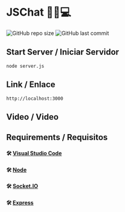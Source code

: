 # JSChat ✍🏻💻

![GitHub repo size](https://img.shields.io/github/repo-size/dfleper/JSChat?logo=github)
![GitHub last commit](https://img.shields.io/github/last-commit/dfleper/JSChat?color=blue&label=last-commit&logo=github&logoColor=white)

## Start Server / Iniciar Servidor
```
node server.js
```
## Link / Enlace
```
http://localhost:3000
```
## Video / Video

## Requirements / Requisitos
#### 🛠 [Visual Studio Code](https://code.visualstudio.com/) 
#### 🛠 [Node](https://nodejs.org/) 
#### 🛠 [Socket.IO](https://socket.io/) 
#### 🛠 [Express](https://expressjs.com/es/) 
